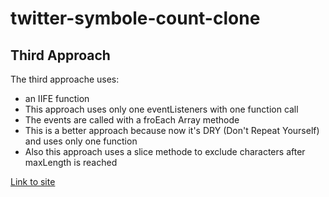 # twitter-symbole-count-clone

## Third Approach

The third approache uses: 

- an IIFE function
- This approach uses only one eventListeners with one function call
- The events are called with a froEach Array methode
- This is a better approach because now it's DRY (Don't Repeat Yourself) and uses only one function
- Also this approach uses a slice methode to exclude characters after maxLength is reached

[Link to site](https://patrickschubert87.github.io/twitter-symbole-count-clone/)